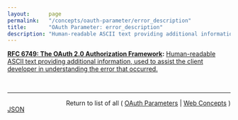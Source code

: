 ```yaml
---
layout:      page
permalink:   "/concepts/oauth-parameter/error_description"
title:       "OAuth Parameter: error_description"
description: "Human-readable ASCII text providing additional information, used to assist the client developer in understanding the error that occurred."
---
```


**[RFC 6749: The OAuth 2.0 Authorization Framework](/specs/IETF/RFC/6749 "The OAuth 2.0 authorization framework enables a third-party application to obtain limited access to an HTTP service, either on behalf of a resource owner by orchestrating an approval interaction between the resource owner and the HTTP service, or by allowing the third-party application to obtain access on its own behalf. This specification replaces and obsoletes the OAuth 1.0 protocol described in RFC 5849."):** [Human-readable ASCII text providing additional information, used to assist the client developer in understanding the error that occurred.](http://tools.ietf.org/html/rfc6749#section-4.1.2.1 "Read documentation for OAuth Parameter &#34;error_description&#34;")

<br/>
<hr/>

<p style="float : left"><a href="./error_description.json" title="JSON representing this particular Web Concept value">JSON</a></p>
<p style="text-align: right">Return to list of all ( <a href="../oauth-parameters">OAuth Parameters</a> | <a href="../">Web Concepts</a> )</p>
